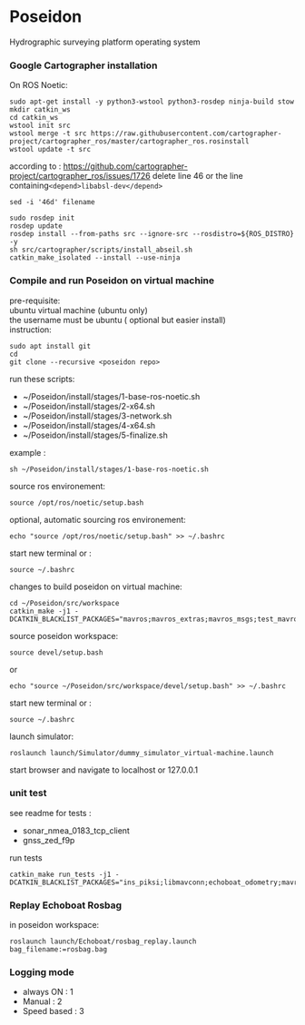 # Poseidon
Hydrographic surveying platform operating system


### Google Cartographer installation

On ROS Noetic:

```
sudo apt-get install -y python3-wstool python3-rosdep ninja-build stow
mkdir catkin_ws
cd catkin_ws
wstool init src
wstool merge -t src https://raw.githubusercontent.com/cartographer-project/cartographer_ros/master/cartographer_ros.rosinstall
wstool update -t src
```
according to : https://github.com/cartographer-project/cartographer_ros/issues/1726
delete line 46 or the line containing`<depend>libabsl-dev</depend>`
```
sed -i '46d' filename
```
```
sudo rosdep init
rosdep update
rosdep install --from-paths src --ignore-src --rosdistro=${ROS_DISTRO} -y
sh src/cartographer/scripts/install_abseil.sh
catkin_make_isolated --install --use-ninja
```

### Compile and run Poseidon on virtual machine

pre-requisite: \
ubuntu virtual machine (ubuntu only) \
the username must be ubuntu ( optional but easier install) \
instruction:
```
sudo apt install git
cd
git clone --recursive <poseidon repo>
```
run these scripts:
- ~/Poseidon/install/stages/1-base-ros-noetic.sh
- ~/Poseidon/install/stages/2-x64.sh
- ~/Poseidon/install/stages/3-network.sh
- ~/Poseidon/install/stages/4-x64.sh
- ~/Poseidon/install/stages/5-finalize.sh

example :
```
sh ~/Poseidon/install/stages/1-base-ros-noetic.sh
```
source ros environement:
```
source /opt/ros/noetic/setup.bash
```

optional, automatic sourcing ros environement:
```
echo "source /opt/ros/noetic/setup.bash" >> ~/.bashrc
```
start new terminal or :
```
source ~/.bashrc
```

changes to build poseidon on virtual machine:
```
cd ~/Poseidon/src/workspace
catkin_make -j1 -DCATKIN_BLACKLIST_PACKAGES="mavros;mavros_extras;mavros_msgs;test_mavros;libmavconn;raspberrypi_vitals"
```
source poseidon workspace:
```
source devel/setup.bash
```
or
```
echo "source ~/Poseidon/src/workspace/devel/setup.bash" >> ~/.bashrc
```
start new terminal or :
```
source ~/.bashrc
```

launch simulator:
```
roslaunch launch/Simulator/dummy_simulator_virtual-machine.launch
```

start browser and navigate to localhost or 127.0.0.1

### unit test

see readme for tests :
- sonar_nmea_0183_tcp_client
- gnss_zed_f9p


run tests
```
catkin_make run_tests -j1 -DCATKIN_BLACKLIST_PACKAGES="ins_piksi;libmavconn;echoboat_odometry;mavros_msgs;mavros;mavros_extras;test_mavros;gnss_mosaic_x5;imu_bno055;sonar_imagenex852;inertial_sense;raspberrypi_vitals;imu_null;sonar_dummy;gnss_dummy"

```

### Replay Echoboat Rosbag
in poseidon workspace:
```
roslaunch launch/Echoboat/rosbag_replay.launch bag_filename:=rosbag.bag
```

### Logging mode

- always ON : 1
- Manual : 2
- Speed based : 3


